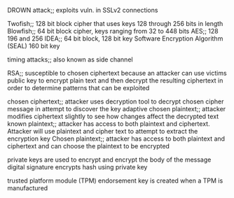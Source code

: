 

DROWN attack;; exploits vuln. in SSLv2 connections

Twofish;; 128 bit block cipher that uses keys 128 through 256 bits in length
Blowfish;; 64 bit block cipher, keys ranging from 32 to 448 bits
AES;; 128 196 and 256
IDEA;; 64 bit block, 128 bit key
Software Encryption Algorithm (SEAL) 160 bit key

timing attacks;; also known as side channel

RSA;; susceptible to chosen ciphertext because an attacker can use victims public key to encrypt plain text and then decrypt the resulting ciphertext in order to determine patterns that can be exploited

chosen ciphertext;; attacker uses decryption tool to decrypt chosen cipher message in attempt to discover the key
adaptive chosen plaintext;; attacker modifies ciphertext slightly to see how changes affect the decrypted text
known plaintext;; attacker has access to both plaintext and ciphertext. Attacker will use plaintext and cipher text to attempt to extract the encryption key
Chosen plaintext;; attacker has access to both plaintext and ciphertext and can choose the plaintext to be encrypted

private keys are used to encrypt and encrypt the body of the message
digital signature encrypts hash using private key

trusted platform module (TPM) endorsement key is created when a TPM is manufactured 
